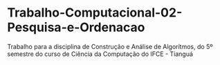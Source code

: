 # Trabalho-Computacional-02-Pesquisa-e-Ordenacao
Trabalho para a disciplina de Construção e Análise de Algorítmos, do 5º semestre do curso de Ciência da Computação do IFCE - Tianguá
